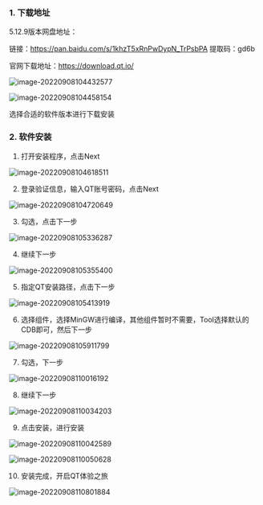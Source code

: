 ### 1. 下载地址

5.12.9版本网盘地址：

链接：https://pan.baidu.com/s/1khzT5xRnPwDypN_TrPsbPA 
提取码：gd6b

官网下载地址：https://download.qt.io/

![image-20220908104432577](image/image-20220908104432577.png)

![image-20220908104458154](image/image-20220908104458154.png)

选择合适的软件版本进行下载安装

### 2. 软件安装

1. 打开安装程序，点击Next

![image-20220908104618511](image/image-20220908104618511.png)

2. 登录验证信息，输入QT账号密码，点击Next

![image-20220908104720649](image/image-20220908104720649.png)

3. 勾选，点击下一步

![image-20220908105336287](image/image-20220908105336287.png)

4. 继续下一步

![image-20220908105355400](image/image-20220908105355400.png)

5. 指定QT安装路径，点击下一步

![image-20220908105413919](image/image-20220908105413919.png)

6. 选择组件，选择MinGW进行编译，其他组件暂时不需要，Tool选择默认的CDB即可，然后下一步

![image-20220908105911799](image/image-20220908105911799.png)

7. 勾选，下一步

![image-20220908110016192](image/image-20220908110016192.png)

8. 继续下一步

![image-20220908110034203](image/image-20220908110034203.png)

9. 点击安装，进行安装

![image-20220908110042589](image/image-20220908110042589.png)

![image-20220908110050628](image/image-20220908110050628.png)

10. 安装完成，开启QT体验之旅

![image-20220908110801884](image/image-20220908110801884.png)